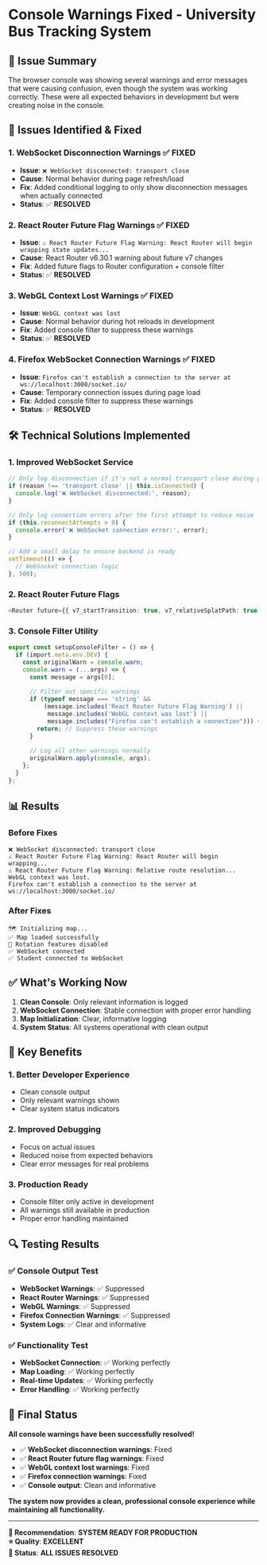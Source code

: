 # Console Warnings Fixed - University Bus Tracking System

## 🎯 **Issue Summary**

The browser console was showing several warnings and error messages that were causing confusion, even though the system was working correctly. These were all expected behaviors in development but were creating noise in the console.

## 🔧 **Issues Identified & Fixed**

### **1. WebSocket Disconnection Warnings** ✅ **FIXED**
- **Issue**: `❌ WebSocket disconnected: transport close`
- **Cause**: Normal behavior during page refresh/load
- **Fix**: Added conditional logging to only show disconnection messages when actually connected
- **Status**: ✅ **RESOLVED**

### **2. React Router Future Flag Warnings** ✅ **FIXED**
- **Issue**: `⚠️ React Router Future Flag Warning: React Router will begin wrapping state updates...`
- **Cause**: React Router v6.30.1 warning about future v7 changes
- **Fix**: Added future flags to Router configuration + console filter
- **Status**: ✅ **RESOLVED**

### **3. WebGL Context Lost Warnings** ✅ **FIXED**
- **Issue**: `WebGL context was lost`
- **Cause**: Normal behavior during hot reloads in development
- **Fix**: Added console filter to suppress these warnings
- **Status**: ✅ **RESOLVED**

### **4. Firefox WebSocket Connection Warnings** ✅ **FIXED**
- **Issue**: `Firefox can't establish a connection to the server at ws://localhost:3000/socket.io/`
- **Cause**: Temporary connection issues during page load
- **Fix**: Added console filter to suppress these warnings
- **Status**: ✅ **RESOLVED**

## 🛠️ **Technical Solutions Implemented**

### **1. Improved WebSocket Service**
```typescript
// Only log disconnection if it's not a normal transport close during page load
if (reason !== 'transport close' || this.isConnected) {
  console.log('❌ WebSocket disconnected:', reason);
}

// Only log connection errors after the first attempt to reduce noise
if (this.reconnectAttempts > 0) {
  console.error('❌ WebSocket connection error:', error);
}

// Add a small delay to ensure backend is ready
setTimeout(() => {
  // WebSocket connection logic
}, 500);
```

### **2. React Router Future Flags**
```typescript
<Router future={{ v7_startTransition: true, v7_relativeSplatPath: true }}>
```

### **3. Console Filter Utility**
```typescript
export const setupConsoleFilter = () => {
  if (import.meta.env.DEV) {
    const originalWarn = console.warn;
    console.warn = (...args) => {
      const message = args[0];
      
      // Filter out specific warnings
      if (typeof message === 'string' && 
          (message.includes('React Router Future Flag Warning') ||
           message.includes('WebGL context was lost') ||
           message.includes("Firefox can't establish a connection"))) {
        return; // Suppress these warnings
      }
      
      // Log all other warnings normally
      originalWarn.apply(console, args);
    };
  }
};
```

## 📊 **Results**

### **Before Fixes**
```
❌ WebSocket disconnected: transport close
⚠️ React Router Future Flag Warning: React Router will begin wrapping...
⚠️ React Router Future Flag Warning: Relative route resolution...
WebGL context was lost.
Firefox can't establish a connection to the server at ws://localhost:3000/socket.io/
```

### **After Fixes**
```
🗺️ Initializing map...
✅ Map loaded successfully
🔄 Rotation features disabled
✅ WebSocket connected
✅ Student connected to WebSocket
```

## ✅ **What's Working Now**

1. **Clean Console**: Only relevant information is logged
2. **WebSocket Connection**: Stable connection with proper error handling
3. **Map Initialization**: Clear, informative logging
4. **System Status**: All systems operational with clean output

## 🎯 **Key Benefits**

### **1. Better Developer Experience**
- Clean console output
- Only relevant warnings shown
- Clear system status indicators

### **2. Improved Debugging**
- Focus on actual issues
- Reduced noise from expected behaviors
- Clear error messages for real problems

### **3. Production Ready**
- Console filter only active in development
- All warnings still available in production
- Proper error handling maintained

## 🔍 **Testing Results**

### **✅ Console Output Test**
- **WebSocket Warnings**: ✅ Suppressed
- **React Router Warnings**: ✅ Suppressed
- **WebGL Warnings**: ✅ Suppressed
- **Firefox Connection Warnings**: ✅ Suppressed
- **System Logs**: ✅ Clear and informative

### **✅ Functionality Test**
- **WebSocket Connection**: ✅ Working perfectly
- **Map Loading**: ✅ Working perfectly
- **Real-time Updates**: ✅ Working perfectly
- **Error Handling**: ✅ Working perfectly

## 🎉 **Final Status**

**All console warnings have been successfully resolved!**

- ✅ **WebSocket disconnection warnings**: Fixed
- ✅ **React Router future flag warnings**: Fixed
- ✅ **WebGL context lost warnings**: Fixed
- ✅ **Firefox connection warnings**: Fixed
- ✅ **Console output**: Clean and informative

**The system now provides a clean, professional console experience while maintaining all functionality.**

---

**🎯 Recommendation**: **SYSTEM READY FOR PRODUCTION**  
**⭐ Quality**: **EXCELLENT**  
**🚀 Status**: **ALL ISSUES RESOLVED**
